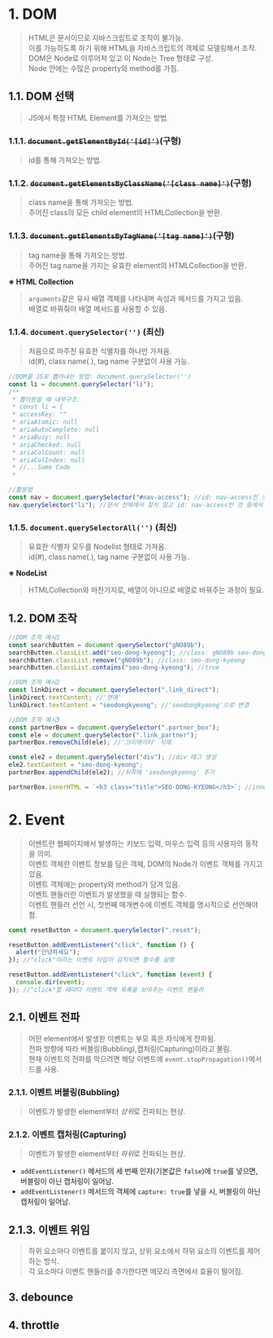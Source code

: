 # 1. DOM

> HTML은 문서이므로 자바스크립트로 조작이 불가능.  
> 이를 가능하도록 하기 위해 HTML을 자바스크립트의 객체로 모델링해서 조작.  
> DOM은 Node로 이루어져 있고 이 Node는 Tree 형태로 구성.  
> Node 안에는 수많은 property와 method를 가짐.

## 1.1. DOM 선택

> JS에서 특정 HTML Element를 가져오는 방법.

### 1.1.1. ~~`document.getElementById('[id]')`~~(구형)

> id를 통해 가져오는 방법.

### 1.1.2. ~~`document.getElementsByClassName('[class name]')`~~(구형)

> class name을 통해 가져오는 방법.  
> 주어진 class의 모든 child element의 HTMLCollection을 반환.

### 1.1.3. ~~`document.getElementsByTagName('[tag name]')`~~(구형)

> tag name을 통해 가져오는 방법.  
> 주어진 tag name을 가지는 유효한 element의 HTMLCollection을 반환.

**※ HTML Collection**

> `arguments`같은 유사 배열 객체를 나타내며 속성과 메서드를 가지고 있음.  
> 배열로 바꿔줘야 배열 메서드를 사용할 수 있음.

### 1.1.4. `document.querySelector('')` (최신)

> 처음으로 마주친 유효한 식별자를 하나만 가져옴.  
> id(#), class name(.), tag name 구분없이 사용 가능.

```javascript
//DOM을 JS로 뽑아내는 방법: document.querySelector('')
const li = document.querySelector("li");
/**
 * 뽑아왔을 때 내부구조:
 * const li = {
 * accessKey: ""
 * ariaAtomic: null
 * ariaAutoComplete: null
 * ariaBusy: null
 * ariaChecked: null
 * ariaColCount: null
 * ariaColIndex: null
 * //...Some Code
 *
```

```javascript
//활용법
const nav = document.querySelector("#nav-access"); //id: nav-access인 것들만 뽑아내서 nav에 할당
nav.querySelector("li"); //문서 전체에서 찾지 않고 id: nav-access인 것 중에서 li 태그를 찾음
```

### 1.1.5. `document.querySelectorAll('')` (최신)

> 유효한 식별자 모두를 Nodelist 형태로 가져옴.  
> id(#), class name(.), tag name 구분없이 사용 가능.

**※ NodeList**

> HTMLCollection와 마찬가지로, 배열이 아니므로 배열로 바꿔주는 과정이 필요.

## 1.2. DOM 조작

```javascript
//DOM 조작 예시1
const searchButten = document.querySelector("gNO89b");
searchButten.classList.add("seo-dong-kyeong"); //class: gNO89b seo-dong-kyeong
searchButten.classList.remove("gNO89b"); //class: seo-dong-kyeong
searchButten.classList.contains("seo-dong-kyeong"); //true
```

```javascript
//DOM 조작 예시2
const linkDirect = document.querySelector(".link_direct");
linkDirect.textContent; //'연예'
linkDirect.textContent = "seodongkyeong"; //'seodongkyeong'으로 변경
```

```javascript
//DOM 조작 예시3
const partnerBox = document.querySelector(".partner_box");
const ele = document.querySelector(".link_partner");
partnerBox.removeChild(ele); //'크리에이터' 삭제

const ele2 = document.querySelector("div"); //div 태그 생성
ele2.textContent = "seo-dong-kyeong";
partnerBox.appendChild(ele2); //뒤쪽에 'seodongkyeong' 추가

partnerBox.innerHTML = `<h3 class="title">SEO-DONG-KYEONG</h3>`; //innerHTML을 통해 DOM을 생성하는 과정없이 타이틀을 'SEO-DONG-KYEONG'으로 변경
```

# 2. Event

> 이벤트란 웹페이지에서 발생하는 키보드 입력, 마우스 입력 등의 사용자의 동작을 의미.  
> 이벤트 객체란 이벤트 정보를 담은 객체, DOM의 Node가 이벤트 객체를 가지고 있음.  
> 이벤트 객체에는 property와 method가 담겨 있음.  
> 이벤트 핸들러란 이벤트가 발생했을 때 실행되는 함수.  
> 이벤트 핸들러 선언 시, 첫번째 매개변수에 이벤트 객체를 명시적으로 선언해야 함.

```javascript
const resetButton = document.querySelector(".reset");

resetButton.addEventListener("click", function () {
  alert("안녕하세요");
}); //"click"이라는 이벤트 타입이 감지되면 함수를 실행

resetButton.addEventListener("click", function (event) {
  console.dir(event);
}); //"click"할 때마다 이벤트 객체 목록을 보여주는 이벤트 핸들러
```

## 2.1. 이벤트 전파

> 어떤 element에서 발생한 이벤트는 부모 혹은 자식에게 전파됨.  
> 전파 방향에 따라 버블링(Bubbling),캡처링(Capturing)이라고 불림.  
> 현재 이벤트의 전파를 막으려면 해당 이벤트에 `event.stopPropagation()`메서드를 사용.

### 2.1.1. 이벤트 버블링(Bubbling)

> 이벤트가 발생한 element부터 *상위*로 전파되는 현상.

### 2.1.2. 이벤트 캡처링(Capturing)

> 이벤트가 발생한 element부터 *하위*로 전파되는 현상.

- `addEventListener()` 메서드의 세 번째 인자(기본값은 `false`)에 `true`를 넣으면, 버블링이 아닌 캡처링이 일어남.
- `addEventListener()` 메서드의 객체에 `capture: true`를 넣을 시, 버블링이 아닌 캡처링이 일어남.

## 2.1.3. 이벤트 위임

> 하위 요소마다 이벤트를 붙이지 않고, 상위 요소에서 하위 요소의 이벤트를 제어하는 방식.  
> 각 요소마다 이벤트 핸들러를 추가한다면 메모리 측면에서 효율이 떨어짐.

## 3. debounce

## 4. throttle
